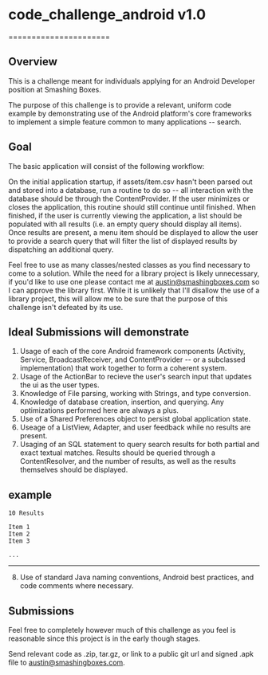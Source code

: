 # code_challenge_android v1.0
======================

## Overview

This is a challenge meant for individuals applying for an Android Developer position at Smashing Boxes.

The purpose of this challenge is to provide a relevant, uniform code example by demonstrating use of the Android platform's core frameworks to implement a simple feature common to many applications -- search.

## Goal

The basic application will consist of the following workflow:

On the initial application startup, if assets/item.csv hasn't been parsed out and stored into a database, run a routine to do so -- all interaction with the database should be through the ContentProvider.  If the user minimizes or closes the application, this routine should still continue until finished.  When finished, if the user is currently viewing the application, a list should be populated with all results (i.e. an empty query should display all items).  Once results are present, a menu item should be displayed to allow the user to provide a search query that will filter the list of displayed results by dispatching an additional query.

Feel free to use as many classes/nested classes as you find necessary to come to a solution.  While the need for a library project is likely unnecessary, if you'd like to use one please contact me at austin@smashingboxes.com so I can approve the library first.  While it is unlikely that I'll disallow the use of a library project, this will allow me to be sure that the purpose of this challenge isn't defeated by its use.


## Ideal Submissions will demonstrate

1.  Usage of each of the core Android framework components (Activity, Service, BroadcastReceiver, and ContentProvider -- or a subclassed implementation) that work together to form a coherent system.
2.  Usage of the ActionBar to recieve the user's search input that updates the ui as the user types.
3.  Knowledge of File parsing, working with Strings, and type conversion.
4.  Knowledge of database creation, insertion, and querying.  Any optimizations performed here are always a plus.
5.  Use of a Shared Preferences object to persist global application state.
6.  Useage of a ListView, Adapter, and user feedback while no results are present.
7.  Usaging of an SQL statement to query search results for both partial and exact textual matches.  Results should be queried through a ContentResolver, and the number of results, as well as the results themselves should be displayed.  


example
-------------------------
    10 Results
    
    Item 1
    Item 2
    Item 3
    
    ...

-------------------------

8.  Use of standard Java naming conventions, Android best practices, and code comments where necessary.

## Submissions

Feel free to completely however much of this challenge as you feel is reasonable since this project is in the early though stages.

Send relevant code as .zip, tar.gz, or link to a public git url and signed .apk file to austin@smashingboxes.com.


